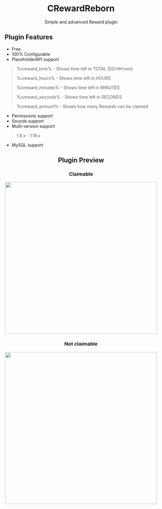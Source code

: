 <h1 align="center">CRewardReborn</h1>
<p align="center">Simple and advanced Reward plugin</p>

## Plugin Features
- Free
- 100% Configurable
- PlaceholderAPI support
>%creward_time% - Shows time left in TOTAL (DD:HH:mm)
>
>%creward_hours% - Shows time left in HOURS
>
>%creward_minutes% - Shows time left in MINUTES
>
>%creward_seconds% - Shows time left in SECONDS
>
>%creward_amount% - Shows how many Rewards can be claimed
- Permissions support
- Sounds support
- Multi-version support
> 1.8.x - 1.19.x
- MySQL support

<h2 align="center">Plugin Preview</h2>
<h3 align="center">Claimable</h3>

<p align="center">
    <img width="500" src="https://github.com/WaterChick/CRewardR/blob/master/images/yesclaim.png" alt="">
</p>

<h3 align="center">Not claimable</h3>

<p align="center">
    <img width="500" src="https://github.com/WaterChick/CRewardR/blob/master/images/noclaim.png" alt="">
</p>
